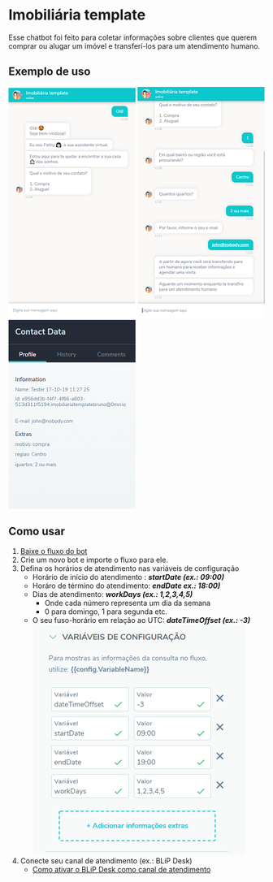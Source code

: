 # Imobiliária template

Esse chatbot foi feito para coletar informações sobre clientes que querem comprar ou alugar um imóvel e transferí-los para um atendimento humano.

## Exemplo de uso

![](images/exemplo01.png) ![](images/exemplo02.png)<br>
![](images/exemplo03.png) 


## Como usar
1. [Baixe o fluxo do bot](https://github.com/takenet/blip-tools/blob/master/Templates/Real%20Estate%20(human%20agent)/real_estate.json)
2. Crie um novo bot e importe o fluxo para ele.
3. Defina os horários de atendimento nas variáveis de configuração
    * Horário de início do atendimento : ***startDate (ex.: 09:00)***
    * Horáro de término do atendimento: ***endDate ex.: 18:00)***
    * Dias de atendimento: ***workDays (ex.: 1,2,3,4,5)***
        * Onde cada número representa um dia da semana
        * 0 para domingo, 1 para segunda etc.
    * O seu fuso-horário em relação ao UTC: ***dateTimeOffset (ex.: -3)***
![](images/variaveis_de_config.png)
1. Conecte seu canal de atendimento (ex.: BLiP Desk)
    * [Como ativar o BLiP Desk como canal de atendimento](https://help.blip.ai/docs/helpdesk/blipdesk/como-ativar-blip-desk-canal/)
